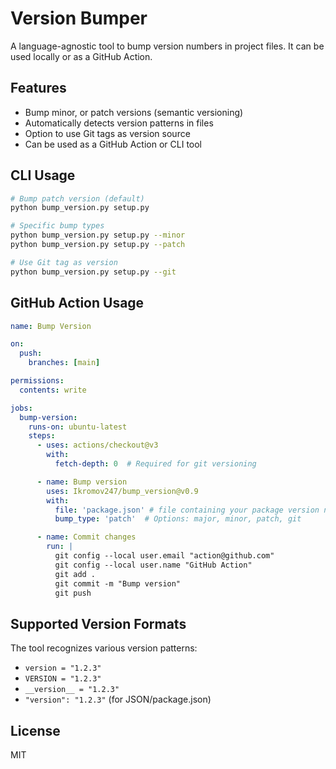 # Version Bumper

A language-agnostic tool to bump version numbers in project files. It can be used locally or as a GitHub Action.

## Features

- Bump minor, or patch versions (semantic versioning)
- Automatically detects version patterns in files
- Option to use Git tags as version source
- Can be used as a GitHub Action or CLI tool

## CLI Usage

```bash
# Bump patch version (default)
python bump_version.py setup.py

# Specific bump types
python bump_version.py setup.py --minor
python bump_version.py setup.py --patch

# Use Git tag as version
python bump_version.py setup.py --git
```

## GitHub Action Usage

```yaml
name: Bump Version

on:
  push:
    branches: [main]

permissions:
  contents: write

jobs:
  bump-version:
    runs-on: ubuntu-latest
    steps:
      - uses: actions/checkout@v3
        with:
          fetch-depth: 0  # Required for git versioning

      - name: Bump version
        uses: Ikromov247/bump_version@v0.9
        with:
          file: 'package.json' # file containing your package version number
          bump_type: 'patch'  # Options: major, minor, patch, git

      - name: Commit changes
        run: |
          git config --local user.email "action@github.com"
          git config --local user.name "GitHub Action"
          git add .
          git commit -m "Bump version"
          git push

```

## Supported Version Formats

The tool recognizes various version patterns:

- `version = "1.2.3"`
- `VERSION = "1.2.3"`
- `__version__ = "1.2.3"`
- `"version": "1.2.3"` (for JSON/package.json)

## License

MIT
